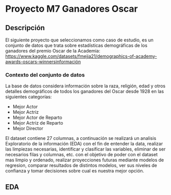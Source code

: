 # Proyecto M7 Ganadores Oscar

## Descripción
El siguiente proyecto que seleccionamos como caso de estudio, es un conjunto de datos que trata sobre estadísticas demográficas de los ganadores del premio Oscar de la Academia: https://www.kaggle.com/datasets/fmejia21/demographics-of-academy-awards-oscars-winnersinformación

### Contexto del conjunto de datos
La base de datos considera información sobre la raza, religión, edad y otros detalles demográficos de todos los ganadores del Oscar desde 1928 en las siguientes categorías:

* Mejor Actor
* Mejor Actriz
* Mejor Actor de Reparto
* Mejor Actriz de Reparto
* Mejor Director

El dataset contiene 27 columnas, a continuación se realizará un analisis Exploratorio de la información (EDA) con el fin de entender la data, realizar las limpiezas necesarias, identificar y clasificar las variables, eliminar de ser necesarios filas y columnas, etc.
con el objetivo de poder con el dataset mas limpio y ordenado, realizar proyecciones futuras mediante modelos de regresion, comparar resultados de distintos modelos,  ver sus niveles de confianza y tomar decisiones sobre cual es nuestra mejor opción.

## EDA

